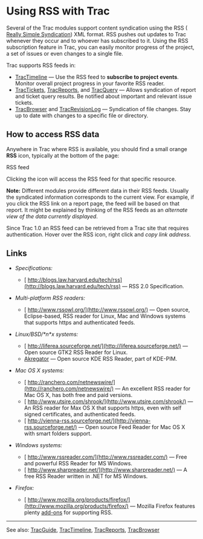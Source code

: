 # Using RSS with Trac


Several of the Trac modules support content syndication using the RSS ([ Really Simple Syndication](http://en.wikipedia.org/wiki/RSS)) XML format. RSS pushes out updates to Trac whenever they occur and to whoever has subscribed to it. Using the RSS subscription feature in Trac, you can easily monitor progress of the project, a set of issues or even changes to a single file.


Trac supports RSS feeds in:

- [TracTimeline](trac-timeline) — Use the RSS feed to **subscribe to project events**. Monitor overall project progress in your favorite RSS reader.
- [TracTickets](trac-tickets), [TracReports](trac-reports), and [TracQuery](trac-query) — Allows syndication of report and ticket query results. Be notified about important and relevant issue tickets.
- [TracBrowser](trac-browser) and [TracRevisionLog](trac-revision-log) — Syndication of file changes. Stay up to date with changes to a specific file or directory.

## How to access RSS data


Anywhere in Trac where RSS is available, you should find a small orange **RSS** icon, typically at the bottom of the page:

RSS feed


Clicking the icon will access the RSS feed for that specific resource.

**Note:** Different modules provide different data in their RSS feeds. Usually the syndicated information corresponds to the current view. For example, if you click the RSS link on a report page, the feed will be based on that report. It might be explained by thinking of the RSS feeds as an *alternate view of the data currently displayed*.


Since Trac 1.0 an RSS feed can be retrieved from a Trac site that requires authentication. Hover over the RSS icon, right click and *copy link address*.

## Links

- *Specifications:*

  - [ http://blogs.law.harvard.edu/tech/rss](http://blogs.law.harvard.edu/tech/rss) — RSS 2.0 Specification.

- *Multi-platform RSS readers:*

  - [ http://www.rssowl.org/](http://www.rssowl.org/) — Open source, Eclipse-based, RSS reader for Linux, Mac and Windows systems that supports https and authenticated feeds.

- *Linux/BSD/\*n\*x systems:*

  - [ http://liferea.sourceforge.net/](http://liferea.sourceforge.net/) — Open source GTK2 RSS Reader for Linux.
  - [ Akregator](http://akregator.sourceforge.net/) — Open source KDE RSS Reader, part of KDE-PIM.

- *Mac OS X systems:*

  - [ http://ranchero.com/netnewswire/](http://ranchero.com/netnewswire/) — An excellent RSS reader for Mac OS X, has both free and paid versions.
  - [ http://www.utsire.com/shrook/](http://www.utsire.com/shrook/) — An RSS reader for Max OS X that supports https, even with self signed certificates, and authenticated feeds.
  - [ http://vienna-rss.sourceforge.net/](http://vienna-rss.sourceforge.net/) — Open source Feed Reader for Mac OS X with smart folders support.

- *Windows systems:*

  - [ http://www.rssreader.com/](http://www.rssreader.com/) — Free and powerful RSS Reader for MS Windows.
  - [ http://www.sharpreader.net/](http://www.sharpreader.net/) — A free RSS Reader written in .NET for MS Windows.

- *Firefox:*

  - [ http://www.mozilla.org/products/firefox/](http://www.mozilla.org/products/firefox/) — Mozilla Firefox features plenty [ add-ons](https://addons.mozilla.org/en-US/firefox/search/?q=rss&appver=&platform=) for supporting RSS.

---



See also: [TracGuide](trac-guide), [TracTimeline](trac-timeline), [TracReports](trac-reports), [TracBrowser](trac-browser)


